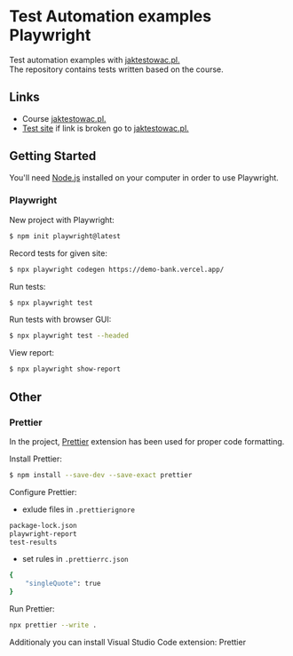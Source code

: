 # Test Automation examples Playwright

Test automation examples with [jaktestowac.pl.](https://www.youtube.com/watch?v=JqEp2cjnzAo&list=PLfKhn9AcZ-cD2TCB__K7NP5XARaCzZYn7&ab_channel=jaktestowacpl) <br>
The repository contains tests written based on the course.

## Links

- Course [jaktestowac.pl.](https://www.youtube.com/watch?v=JqEp2cjnzAo&list=PLfKhn9AcZ-cD2TCB__K7NP5XARaCzZYn7&ab_channel=jaktestowacpl) <br>
- [Test site](https://demo-bank.vercel.app/) if link is broken go to [jaktestowac.pl.](https://jaktestowac.pl/lesson/pw1s01l01/)

## Getting Started

You'll need [Node.js](https://nodejs.org) installed on your computer in order to use Playwright.<br>

### Playwright

New project with Playwright:

```bash
$ npm init playwright@latest
```

Record tests for given site:

```bash
$ npx playwright codegen https://demo-bank.vercel.app/
```

Run tests:

```bash
$ npx playwright test
```

Run tests with browser GUI:

```bash
$ npx playwright test --headed
```

View report:

```bash
$ npx playwright show-report
```

## Other

### Prettier

In the project, [Prettier](https://prettier.io/) extension has been used for proper code formatting.

Install Prettier:

```bash
$ npm install --save-dev --save-exact prettier
```

Configure Prettier:

- exlude files in `.prettierignore`

```bash
package-lock.json
playwright-report
test-results
```

- set rules in `.prettierrc.json`

```bash
{
    "singleQuote": true
}
```

Run Prettier:

```bash
npx prettier --write .
```

Additionaly you can install Visual Studio Code extension: Prettier
